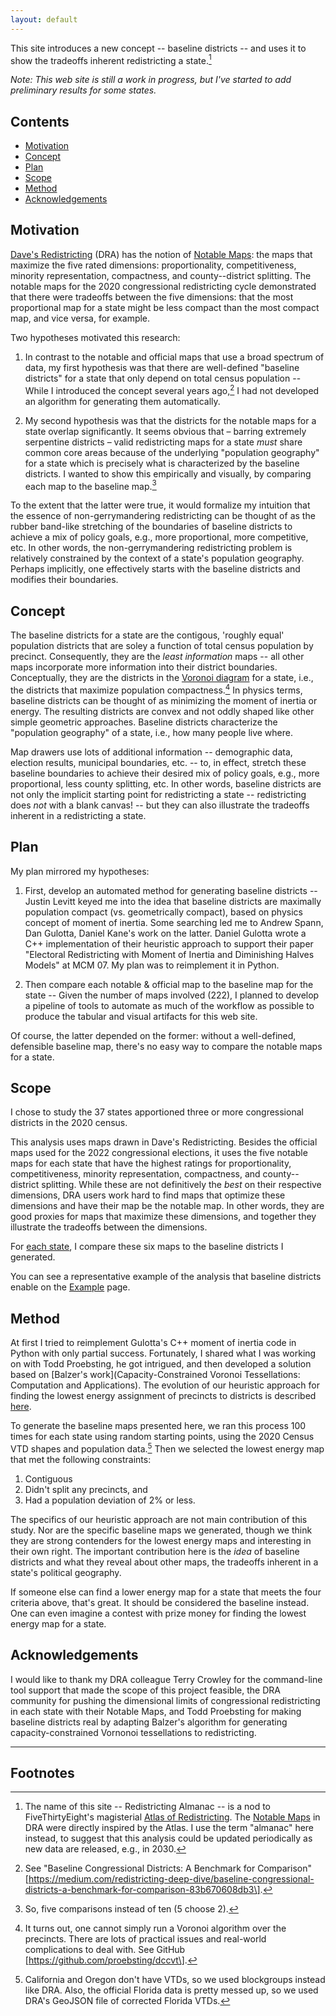 ```yaml
---
layout: default
---
```


This site introduces a new concept -- baseline districts -- and uses it to show the tradeoffs inherent redistricting a state.[^1]

*Note: This web site is still a work in progress, but I've started to add preliminary results for some states.*

## Contents

- [Motivation](#motivation)
- [Concept](#concept)
- [Plan](#plan)
- [Scope](#scope)
- [Method](#method)
- [Acknowledgements](#acknowledgements)

## Motivation

[Dave's Redistricting](https://davesredistricting.org/) (DRA) has the notion of 
[Notable Maps](https://medium.com/dra-2020/notable-maps-66d744933a48): 
the maps that maximize the five rated dimensions: 
proportionality, competitiveness, minority representation, compactness, and county--district splitting.
The notable maps for the 2020 congressional redistricting cycle 
demonstrated that there were tradeoffs between the five dimensions:
that the most proportional map for a state might be less compact than the
most compact map, and vice versa, for example.

Two hypotheses motivated this research:

1.  In contrast to the notable and official maps that use a broad spectrum of data,
    my first hypothesis was that
    there are well-defined "baseline districts" for a state that only
    depend on total census population -- While I introduced the concept
    several years ago,[^2] I had not developed an algorithm for
    generating them automatically.

2.  My second hypothesis was that 
    the districts for the notable maps for a state overlap significantly. 
    It seems obvious that – barring extremely serpentine districts – valid redistricting maps 
    for a state *must* share common core areas because of the underlying "population geography" for a state
    which is precisely what is characterized by the baseline districts.
    I wanted to show this empirically and visually, by comparing each map to the baseline map.[^3]

To the extent that the latter were true, it would formalize my intuition
that the essence of non-gerrymandering redistricting can be thought of as
the rubber band-like stretching of the boundaries of baseline districts
to achieve a mix of policy goals, e.g., more proportional, more competitive,
etc. In other words, the non-gerrymandering redistricting problem is
relatively constrained by the context of a state's population geography.
Perhaps implicitly, one effectively starts with the baseline districts and modifies their boundaries.

## Concept

The baseline districts for a state are the contigous, 'roughly equal' population districts
that are soley a function of total census population by precinct.
Consequently, they are the *least information* maps -- all other maps incorporate more information 
into their district boundaries.
Conceptually, they are the districts in the [Voronoi diagram](https://en.wikipedia.org/wiki/Voronoi_diagram)
for a state, i.e., the districts that maximize population compactness.[^4]
In physics terms, baseline districts can be thought of as minimizing the moment of inertia or energy.
The resulting districts are convex and not oddly shaped like other simple geometric approaches.
Baseline districts characterize the "population geography" of a state, i.e., how many people live where.

Map drawers use lots of additional information -- demographic data, election results, municipal boundaries, etc. -- to, in effect,
stretch these baseline boundaries to achieve their desired mix of policy goals, e.g., more proportional, less county splitting, etc.
In other words, baseline districts are not only the implicit starting point for redistricting a state
-- redistricting does *not* with a blank canvas! -- but
they can also illustrate the tradeoffs inherent in a redistricting a state.

## Plan

My plan mirrored my hypotheses:

1.  First, develop an automated method for generating baseline districts \--
    Justin Levitt keyed me into the idea that baseline districts are
    maximally population compact (vs. geometrically compact), based on
    physics concept of moment of inertia. Some searching led me to
    Andrew Spann, Dan Gulotta, Daniel Kane\'s work on the latter. Daniel
    Gulotta wrote a C++ implementation of their heuristic approach to
    support their paper \"Electoral Redistricting with Moment of Inertia
    and Diminishing Halves Models\" at MCM 07. My plan was to
    reimplement it in Python.

2.  Then compare each notable & official map to the baseline map for the state -- Given the
    number of maps involved (222), I planned to develop a pipeline of
    tools to automate as much of the workflow as possible to produce the
    tabular and visual artifacts for this web site.

Of course, the latter depended on the former: without a well-defined,
defensible baseline map, there's no easy way to compare the notable maps
for a state.

## Scope

I chose to study the 37 states apportioned three or more congressional districts in the 2020 census.

This analysis uses maps drawn in Dave's Redistricting. 
Besides the official maps used for the 2022 congressional elections, 
it uses the five notable maps for each state that have the highest ratings for
proportionality, competitiveness, minority representation, compactness,
and county--district splitting.
While these are not definitively the *best* on their respective dimensions,
DRA users work hard to find maps that optimize these dimensions and have their
map be the notable map. In other words, they are good proxies for maps that
maximize these dimensions, and together they illustrate the tradeoffs between the dimensions.

For [each state](./_pages/states.markdown), I compare these six maps to the baseline districts I generated.

You can see a representative example of the analysis that baseline districts enable 
on the [Example](./_pages/example.markdown) page.

## Method 

At first I tried to reimplement Gulotta's C++ moment of inertia code in Python with
only partial success. Fortunately, I shared what I was working on with
Todd Proebsting, he got intrigued, and then developed a solution based on 
[Balzer's work](Capacity-Constrained Voronoi Tessellations: Computation and Applications).
The evolution of our heuristic approach for finding the lowest energy assignment of precincts to districts 
is described [here](./_pages/method.markdown).

To generate the baseline maps presented here, we ran this process 100 times for each state
using random starting points,
using the 2020 Census VTD shapes and population data.[^5]
Then we selected the lowest energy map that met the following constraints:

1. Contiguous
2. Didn't split any precincts, and
3. Had a population deviation of 2% or less.

The specifics of our heuristic approach are not main contribution of this study.
Nor are the specific baseline maps we generated, though we think they are strong contenders for the lowest energy maps
and interesting in their own right.
The important contribution here is the *idea* of baseline districts and what they reveal about other maps, the tradeoffs inherent in a state\'s political geography.

If someone else can find a lower energy map for a state that meets the four criteria above, that's great. 
It should be considered the baseline instead.
One can even imagine a contest with prize money for finding the lowest energy map for a state.

## Acknowledgements

I would like to thank my DRA colleague Terry Crowley for the
command-line tool support that made the scope of this project
feasible, the DRA community for pushing the dimensional limits of
congressional redistricting in each state with their Notable Maps,
and Todd Proebsting for making baseline districts real by adapting
Balzer's algorithm for generating capacity-constrained Vornonoi
tessellations to redistricting.

---

## Footnotes

[^1]: The name of this site -- Redistricting Almanac -- is a nod to FiveThirtyEight's magisterial
    [Atlas of Redistricting](https://medium.com/dra-2020/atlas-of-redistricting-maps-14ea4d0874e5). 
    The [Notable Maps](https://medium.com/dra-2020/notable-maps-66d744933a48) in DRA were directly inspired by the Atlas.
    I use the term "almanac" here instead, to suggest that this analysis could be updated periodically as new data are released,
    e.g., in 2030.

[^2]: See "Baseline Congressional Districts: A Benchmark for Comparison"
    \[https://medium.com/redistricting-deep-dive/baseline-congressional-districts-a-benchmark-for-comparison-83b670608db3\].

[^3]: So, five comparisons instead of ten (5 choose 2).

[^4]: It turns out, one cannot simply run a Voronoi algorithm over the precincts. There are lots of practical issues 
    and real-world complications to deal with. See GitHub \[https://github.com/proebsting/dccvt\].

[^5]: California and Oregon don't have VTDs, so we used blockgroups instead like DRA. Also, the official Florida data is pretty messed up, so we used DRA's GeoJSON file of corrected Florida VTDs.
